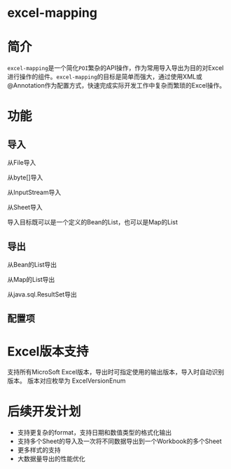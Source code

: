 excel-mapping
====
# 简介
`excel-mapping`是一个简化`POI`繁杂的API操作，作为常用导入导出为目的对Excel进行操作的组件。`excel-mapping`的目标是简单而强大，通过使用XML或@Annotation作为配置方式，快速完成实际开发工作中复杂而繁琐的Excel操作。
# 功能
## 导入
从File导入 

从byte[]导入 

从InputStream导入 

从Sheet导入

导入目标既可以是一个定义的Bean的List，也可以是Map的List
## 导出

从Bean的List导出

从Map的List导出

从java.sql.ResultSet导出

## 配置项

# Excel版本支持

支持所有MicroSoft Excel版本，导出时可指定使用的输出版本，导入时自动识别版本。
版本对应枚举为 ExcelVersionEnum

# 后续开发计划
* 支持更复杂的format，支持日期和数值类型的格式化输出
* 支持多个Sheet的导入及一次将不同数据导出到一个Workbook的多个Sheet
* 更多样式的支持
* 大数据量导出的性能优化
